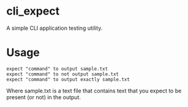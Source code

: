# cli_expect

A simple CLI application testing utility.

# Usage

    expect "command" to output sample.txt
    expect "command" to not output sample.txt
    expect "command" to output exactly sample.txt

Where sample.txt is a text file that contains text that you expect to be present (or not) in the output.
